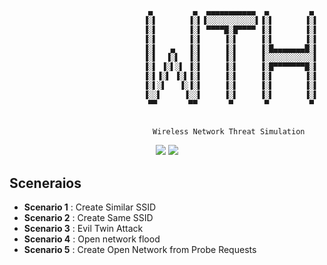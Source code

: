 ```python

                               ▄         ▄  ▄▄▄▄▄▄▄▄▄▄▄  ▄         ▄ 
                              ▐░▌       ▐░▌▐░░░░░░░░░░░▌▐░▌       ▐░▌
                              ▐░▌       ▐░▌ ▀▀▀▀█░█▀▀▀▀ ▐░▌       ▐░▌
                              ▐░▌       ▐░▌     ▐░▌     ▐░▌       ▐░▌
                              ▐░▌   ▄   ▐░▌     ▐░▌     ▐░█▄▄▄▄▄▄▄█░▌
                              ▐░▌  ▐░▌  ▐░▌     ▐░▌     ▐░░░░░░░░░░░▌
                              ▐░▌ ▐░▌░▌ ▐░▌     ▐░▌     ▐░█▀▀▀▀▀▀▀█░▌
                              ▐░▌▐░▌ ▐░▌▐░▌     ▐░▌     ▐░▌       ▐░▌
                              ▐░▌░▌   ▐░▐░▌     ▐░▌     ▐░▌       ▐░▌
                              ▐░░▌     ▐░░▌     ▐░▌     ▐░▌       ▐░▌
                               ▀▀       ▀▀       ▀       ▀         ▀ 
                                       

                                Wireless Network Threat Simulation
```

<p align="center">
<img src="https://img.shields.io/badge/Python-3-yellow.svg"></a> <img src="https://img.shields.io/badge/license-GPLv3-red.svg">
</p>


## Sceneraios

+ **Scenario 1** : Create Similar SSID
+ **Scenario 2** : Create Same    SSID
+ **Scenario 3** : Evil Twin Attack
+ **Scenario 4** : Open network flood
+ **Scenario 5** : Create Open Network from Probe Requests
